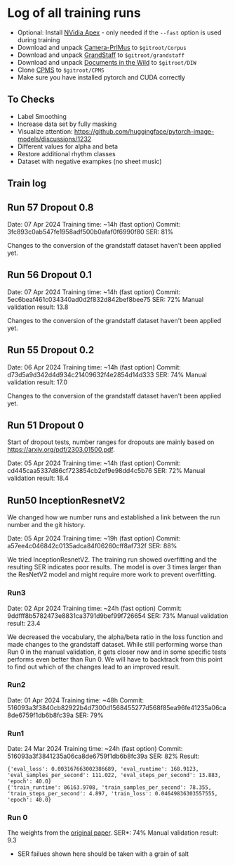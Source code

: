 # Log of all training runs

- Optional: Install [NVidia Apex](https://github.com/NVIDIA/apex) - only needed if the `--fast` option is used during training
- Download and unpack [Camera-PrIMus](https://grfia.dlsi.ua.es/primus/) to `$gitroot/Corpus`
- Download and unpack [GrandStaff](https://sites.google.com/view/multiscore-project/datasets) to `$gitroot/grandstaff`
- Download and unpack [Documents in the Wild](https://github.com/cvlab-stonybrook/PaperEdge?tab=readme-ov-files) to `$gitroot/DIW`
- Clone [CPMS](https://github.com/itec-hust/CPMS) to `$gitroot/CPMS`
- Make sure you have installed pytorch and CUDA correctly

## To Checks

- Label Smoothing
- Increase data set by fully masking
- Visualize attention: https://github.com/huggingface/pytorch-image-models/discussions/1232
- Different values for alpha and beta
- Restore additional rhythm classes
- Dataset with negative exampkes (no sheet music)

## Train log

## Run 57 Dropout 0.8

Date: 07 Apr 2024
Training time: ~14h (fast option)
Commit: 3fc893c0ab547fe1958adf500b0afaf0f6990f80
SER: 81%

Changes to the conversion of the grandstaff dataset haven't been applied yet.

## Run 56 Dropout 0.1

Date: 07 Apr 2024
Training time: ~14h (fast option)
Commit: 5ec6beaf461c034340ad0d2f832d842bef8bee75
SER: 72%
Manual validation result: 13.8

Changes to the conversion of the grandstaff dataset haven't been applied yet.

## Run 55 Dropout 0.2

Date: 06 Apr 2024
Training time: ~14h (fast option)
Commit: d73d5a9d342d4d934c21409632f4e2854d14d333
SER: 74%
Manual validation result: 17.0

Changes to the conversion of the grandstaff dataset haven't been applied yet.

## Run 51 Dropout 0

Start of dropout tests, number ranges for dropouts are mainly based on https://arxiv.org/pdf/2303.01500.pdf.

Date: 05 Apr 2024
Training time: ~14h (fast option)
Commit: cd445caa5337d86cf723854cb2ef9e98dd4c5b76
SER: 72%
Manual validation result: 18.4

## Run50 InceptionResnetV2

We changed how we number runs and established a link between the run number and the git history.

Date: 05 Apr 2024
Training time: ~19h (fast option)
Commit: a57ee4c046842c0135adca84f06260cff8af732f
SER: 88%

We tried InceptionResnetV2. The training run showed overfitting and the resulting SER indicates poor results. The model is over 3 times larger than the ResNetV2 model and might require more work to prevent overfitting.

### Run3

Date: 02 Apr 2024
Training time: ~24h (fast option)
Commit: 9ddfff8b5782473e8831ca3791d9bef99f726654
SER: 73%
Manual validation result: 23.4

We decreased the vocabulary, the alpha/beta ratio in the loss function and made changes to the grandstaff dataset. While still performing worse than Run 0 in the manual validation, it gets closer now and in some specific tests performs even better than Run 0. We will have to backtrack from this point to find out which of the changes lead to an improved result.

### Run2

Date: 01 Apr 2024
Training time: ~48h
Commit: 516093a3f3840cb82922b4d7300d1568455277d568f85ea96fe41235a06ca8de6759f1db6b8fc39a
SER: 79%

### Run1

Date: 24 Mar 2024
Training time: ~24h (fast option)
Commit: 516093a3f3841235a06ca8de6759f1db6b8fc39a
SER: 82%
Result:

```
{'eval_loss': 0.003167663002386689, 'eval_runtime': 168.9123, 'eval_samples_per_second': 111.022, 'eval_steps_per_second': 13.883, 'epoch': 40.0}
{'train_runtime': 86163.9708, 'train_samples_per_second': 78.355, 'train_steps_per_second': 4.897, 'train_loss': 0.04649836303557555, 'epoch': 40.0}
```

### Run 0

The weights from the [original paper](https://arxiv.org/abs/2308.09370).
SER\*: 74%
Manual validation result: 9.3

- SER failues shown here should be taken with a grain of salt
